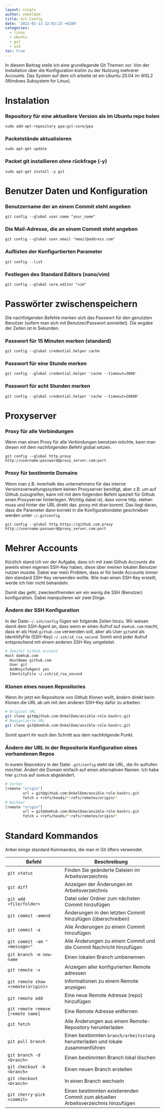```yaml
---
layout: single
author: onkeldom
title: Git-Config
date: '2022-01-13 22:03:23 +0100'
categories:
  - linux
  - ubuntu
  - git
  - ssh
toc: true
---
```

In diesem Beitrag stelle ich eine grundlegende Git Themen vor. Von der Installation über die Konfiguration bishin zu der Nutzung mehrerer Accounts. Das System auf dem ich arbeite ist ein Ubuntu 20.04 im WSL2 (Windows Subsystem for Linux).

# Instalation
### Repository für eine aktuellere Version als im Ubuntu repo holen
`sudo add-apt-repository ppa:git-core/ppa`
### Packetstände aktualisieren
`sudo apt-get update`
### Packet git installieren ohne rückfrage (-y)
`sudo apt-get install -y git`
# Benutzer Daten und Konfiguration
### Benutzername der an einem Commit steht angeben
`git config --global user.name "your_name"`
### Die Mail-Adresse, die an einem Commit steht angeben
`git config --global user.email "email@address.com"`
### Auflisten der Konfigurtierten Parameter
`git config --list`
### Festlegen des Standard Editors (nano/vim)
`git config --global core.editor "vim"`

# Passwörter zwischenspeichern
Die nachfolgenden Befehle merken sich das Passwort für den genutzten Benutzer (sofern man sich mit Benutzer/Passwort anmeldet). Die angabe der Zeiten ist in Sekunden.

### Passwort für 15 Minuten merken (standard)
`git config --global credential.helper cache`
### Passwort für eine Stunde merken
`git config --global credential.helper 'cache --timeout=3600'`
### Passwort für acht Stunden merken
`git config --global credential.helper 'cache --timeout=28800'`

# Proxyserver
### Proxy für alle Verbindungen
Wenn man einen Proxy für alle Verbindungen benutzen möchte, kann man diesen mit dem nachfolgenden Befehl global setzen.

`git config --global http.proxy http://username:password@proxy_server.com:port`
### Proxy für bestimmte Domains
Wenn man z.B. innerhalb des unternehmens für das interne Versionsverwaltungssystem keinen Proxyserver benötigt, aber z.B. um auf Github zuzugreifen, kann mit mit dem folgenden Befehl speziell für Github einen Proxyserver hinterlegen. Wichtig dabei ist, dass vorne http. stehen muss und hinter der URL direkt das .proxy mit dran kommt. Das liegt daran, dass die Parameter dann korrekt in die Konfigurationdatei geschrieben werden unter `~/.gitconfig`.

`git config --global http.https://github.com.proxy http://username:password@proxy_server.com:port`

# Mehrer Accounts
Kürzlich stand ich vor der Aufgabe, dass ich mit zwei Github Accounts die jeweils einen eigenen SSH-Key haben, diese über meinen lokalen Benutzer nutzen musste. Dabei war mein Problem, dass er für beide Accounts immer den standard SSH-Key verwenden wollte. Wie man einen SSH-Key erstellt, werde ich hier nicht behandeln.

Damit das geht, zweckentfremden wir ein wenig die SSH (Benutzer) konfiguration. Dabei manipulieren wir zwei Dinge.
### Ändern der SSH Konfiguration
In der Datei `~/.ssh/config` fügen wir folgende Zeilen hinzu. Wir weisen damit dem SSH-Agent an, dass wenn er einen Aufruf auf `domhub.com` macht, dass er als Host `github.com` verwenden soll, aber als User `git`und als IdentitifyFile (SSH-Key) `~/.ssh/id_rsa_second`. Somit wird jeder Aufruf entsprechend mit einem anderen SSH-Key umgeleitet.
```bash
# Zweiter GitHub account
Host domhub.com
  HostName github.com
  User git
  AddKeysToAgent yes
  IdentityFile ~/.ssh/id_rsa_second
```
### Klonen eines neuen Repositories
Wenn ihr jetzt ein Repositorie von Github Klonen wollt, ändern direkt beim Klonen die URL ab um mit den anderen SSH-Key dafür zu arbeiten.
```bash
# Original URL
git clone git@github.com:OnkelDom/ansible-role-bashrc.git
# Manipulierte URL
git clone git@domhub.com:OnkelDom/ansible-role-bashrc.git
```
Somit sparrt ihr euch den Schnitt aus dem nachfolgende Punkt.

### Ändern der URL in der Repositorie Konfiguration eines vorhandenen Repos
In eurem Repository in der Datei `.git/config` steht die URL, die ihr aufrufen möchtet. Ändert die Domain einfach auf einen alternativen Namen. Ich habe hier `github` auf `domhub` abgeändert.
```bash
# Vorher
[remote "origin"]
        url = git@github.com:OnkelDom/ansible-role-bashrc.git
        fetch = +refs/heads/*:refs/remotes/origin/*
# Nachher
[remote "origin"]
        url = git@domhub.com:OnkelDom/ansible-role-bashrc.git
        fetch = +refs/heads/*:refs/remotes/origin/*
```

# Standard Kommandos
Anbei einige standard Kommandos, die man in Git öfters verwendet.

|Befehl|Beschreibung|
|------------|------|
|`git status`|Finden Sie geänderte Dateien im Arbeitsverzeichnis|
|`git diff`|Anzeigen der Änderungen im Arbeitsverzeichnis|
|`git add <file/folder>`|Datei oder Ordner zum nächsten Commit hinzufügen|
|`git commit -amend`|Änderungen in den letzten Commit hinzufügen (überschreiben)|
|`git commit -a`|Alle Änderungen zu einem Commit hinzufügen|
|`git commit -am "<message>"`|Alle Änderungen zu einem Commit und die Commit Nachricht hinzufügen|
|`git branch -m new-name`|Einen lokalen Branch umbenennen|
|`git remote -v`|Anzeigen aller konfigurierten Remote adressen|
|`git remote show <remote(origin)>`|Informationen zu einem Remote anzeigen|
|`git remote add`|Eine neue Remote Adresse (repo) hinzufügen|
|`git remote remove [remote name]`|Eine Remote Adresse entfernen|
|`git fetch`|Alle Änderungen aus einem Remote-Repository herunterladen|
|`git pull branch`|Einen bestimmten `branch/arbeitsstang` herunterladen und lokale zusammenführen|
|`git branch -d <branch>`|Einen bestimmten Branch lokal löschen|
|`git checkout -b <branch>`|Einen neuen Branch erstellen|
|`git checkout <branch>`|In einen Branch wechseln|
|`git cherry-pick <commit>`|Einen bestimmten existierenden Commit zum aktuellen Arbeitsverzeichnis hinzufügen|

